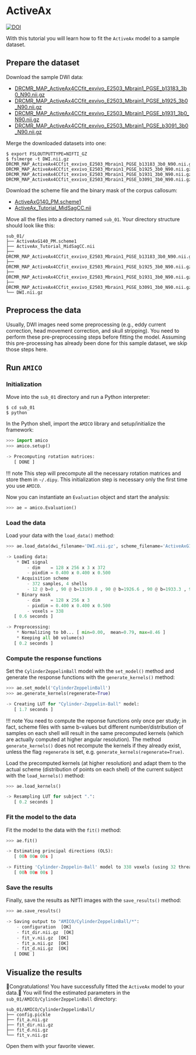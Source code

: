# ActiveAx
[![DOI](https://img.shields.io/badge/DOI-10.1016%2Fj.neuroimage.2010.05.043-%23FAB70C?labelColor=%23363D45)](https://doi.org/10.1016/j.neuroimage.2010.05.043)

With this tutorial you will learn how to fit the `ActiveAx` model to a sample dataset.

## Prepare the dataset
Download the sample DWI data:

- [DRCMR_MAP_ActiveAx4CCfit_exvivo_E2503_Mbrain1_PGSE_b13183_3b0_N90.nii.gz](https://osf.io/download/udc7v/)
- [DRCMR_MAP_ActiveAx4CCfit_exvivo_E2503_Mbrain1_PGSE_b1925_3b0_N90.nii.gz](https://osf.io/download/he4aj/)
- [DRCMR_MAP_ActiveAx4CCfit_exvivo_E2503_Mbrain1_PGSE_b1931_3b0_N90.nii.gz](https://osf.io/download/9avhm/)
- [DRCMR_MAP_ActiveAx4CCfit_exvivo_E2503_Mbrain1_PGSE_b3091_3b0_N90.nii.gz](https://osf.io/download/fkpm3/)

Merge the downloaded datasets into one:
```Shell
$ export FSLOUTPUTTYPE=NIFTI_GZ
$ fslmerge -t DWI.nii.gz DRCMR_MAP_ActiveAx4CCfit_exvivo_E2503_Mbrain1_PGSE_b13183_3b0_N90.nii.gz DRCMR_MAP_ActiveAx4CCfit_exvivo_E2503_Mbrain1_PGSE_b1925_3b0_N90.nii.gz DRCMR_MAP_ActiveAx4CCfit_exvivo_E2503_Mbrain1_PGSE_b1931_3b0_N90.nii.gz DRCMR_MAP_ActiveAx4CCfit_exvivo_E2503_Mbrain1_PGSE_b3091_3b0_N90.nii.gz
```

Download the scheme file and the binary mask of the corpus callosum:

- [ActiveAxG140_PM.scheme1](http://web4.cs.ucl.ac.uk/research/medic/camino/pmwiki/uploads/Tutorials/ActiveAxG140_PM.scheme1)
- [ActiveAx_Tutorial_MidSagCC.nii](http://hardi.epfl.ch/static/data/AMICO_demos/ActiveAx_Tutorial_MidSagCC.nii)

Move all the files into a directory named `sub_01`. Your directory structure should look like this:
```Shell
sub_01/
├── ActiveAxG140_PM.scheme1
├── ActiveAx_Tutorial_MidSagCC.nii
├── DRCMR_MAP_ActiveAx4CCfit_exvivo_E2503_Mbrain1_PGSE_b13183_3b0_N90.nii.gz
├── DRCMR_MAP_ActiveAx4CCfit_exvivo_E2503_Mbrain1_PGSE_b1925_3b0_N90.nii.gz
├── DRCMR_MAP_ActiveAx4CCfit_exvivo_E2503_Mbrain1_PGSE_b1931_3b0_N90.nii.gz
├── DRCMR_MAP_ActiveAx4CCfit_exvivo_E2503_Mbrain1_PGSE_b3091_3b0_N90.nii.gz
└── DWI.nii.gz
```

## Preprocess the data
Usually, DWI images need some preprocessing (e.g., eddy current correction, head movement correction, and skull stripping). You need to perform these pre-preprocessing steps before fitting the model. Assuming this pre-processing has already been done for this sample dataset, we skip those steps here.

## Run `AMICO`
### Initialization
Move into the `sub_01` directory and run a Python interpreter:
```Shell
$ cd sub_01
$ python
```

In the Python shell, import the `AMICO` library and setup/initialize the framework:
```Python
>>> import amico
>>> amico.setup()

-> Precomputing rotation matrices:
   [ DONE ]
```
!!! note
	This step will precompute all the necessary rotation matrices and store them in `~/.dipy`. This initialization step is necessary only the first time you use `AMICO`.

Now you can instantiate an `Evaluation` object and start the analysis:
```Python
>>> ae = amico.Evaluation()
```

### Load the data
Load your data with the `load_data()` method:
```Python
>>> ae.load_data(dwi_filename='DWI.nii.gz', scheme_filename='ActiveAxG140_PM.scheme1', mask_filename='ActiveAx_Tutorial_MidSagCC.nii', b0_thr=0)

-> Loading data:
	* DWI signal
		- dim    = 128 x 256 x 3 x 372
		- pixdim = 0.400 x 0.400 x 0.500
	* Acquisition scheme
		- 372 samples, 4 shells
		- 12 @ b=0 , 90 @ b=13199.8 , 90 @ b=1926.6 , 90 @ b=1933.3 , 90 @ b=3095.8 
	* Binary mask
		- dim    = 128 x 256 x 3
		- pixdim = 0.400 x 0.400 x 0.500
		- voxels = 338
   [ 0.6 seconds ]

-> Preprocessing:
	* Normalizing to b0... [ min=0.00,  mean=0.79, max=8.46 ]
	* Keeping all b0 volume(s)
   [ 0.2 seconds ]
```

### Compute the response functions
Set the `CylinderZeppelinBall` model with the `set_model()` method and generate the response functions with the `generate_kernels()` method:
```Python
>>> ae.set_model('CylinderZeppelinBall')
>>> ae.generate_kernels(regenerate=True)

-> Creating LUT for "Cylinder-Zeppelin-Ball" model:
   [ 1.7 seconds ]
```
!!! note
	You need to compute the reponse functions only once per study; in fact, scheme files with same b-values but different number/distribution of samples on each shell will result in the same precomputed kernels (which are actually computed at higher angular resolution). The method `generate_kernels()` does not recompute the kernels if they already exist, unless the flag `regenerate` is set, e.g. `generate_kernels(regenerate=True)`.

Load the precomputed kernels (at higher resolution) and adapt them to the actual scheme (distribution of points on each shell) of the current subject with the `load_kernels()` method:
```Python
>>> ae.load_kernels()

-> Resampling LUT for subject ".":
   [ 0.2 seconds ]
```

### Fit the model to the data
Fit the model to the data with the `fit()` method:
```Python
>>> ae.fit()

-> Estimating principal directions (OLS):
   [ 00h 00m 00s ]

-> Fitting 'Cylinder-Zeppelin-Ball' model to 338 voxels (using 32 threads):
   [ 00h 00m 00s ]
```

### Save the results
Finally, save the results as NIfTI images with the `save_results()` method:
```Python
>>> ae.save_results()

-> Saving output to "AMICO/CylinderZeppelinBall/*":
	- configuration  [OK]
	- fit_dir.nii.gz  [OK]
	- fit_v.nii.gz  [OK]
	- fit_a.nii.gz  [OK]
	- fit_d.nii.gz  [OK]
   [ DONE ]
```

## Visualize the results
🎉Congratulations! You have successfully fitted the `ActiveAx` model to your data.🎉 You will find the estimated parameters in the `sub_01/AMICO/CylinderZeppelinBall` directory:
```Shell
sub_01/AMICO/CylinderZeppelinBall/
├── config.pickle
├── fit_a.nii.gz
├── fit_dir.nii.gz
├── fit_d.nii.gz
└── fit_v.nii.gz
```
Open them with your favorite viewer.

